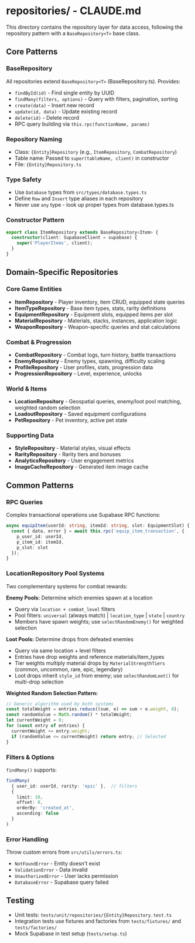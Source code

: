 # repositories/ - CLAUDE.md

This directory contains the repository layer for data access, following the repository pattern with a `BaseRepository<T>` base class.

## Core Patterns

### BaseRepository<T>
All repositories extend `BaseRepository<T>` (BaseRepository.ts). Provides:
- `findById(id)` - Find single entity by UUID
- `findMany(filters, options)` - Query with filters, pagination, sorting
- `create(data)` - Insert new record
- `update(id, data)` - Update existing record
- `delete(id)` - Delete record
- RPC query building via `this.rpc(functionName, params)`

### Repository Naming
- Class: `{Entity}Repository` (e.g., `ItemRepository`, `CombatRepository`)
- Table name: Passed to `super(tableName, client)` in constructor
- File: `{Entity}Repository.ts`

### Type Safety
- Use `Database` types from `src/types/database.types.ts`
- Define `Row` and `Insert` type aliases in each repository
- Never use `any` type - look up proper types from database.types.ts

### Constructor Pattern
```typescript
export class ItemRepository extends BaseRepository<Item> {
  constructor(client: SupabaseClient = supabase) {
    super('PlayerItems', client);
  }
}
```

## Domain-Specific Repositories

### Core Game Entities
- **ItemRepository** - Player inventory, item CRUD, equipped state queries
- **ItemTypeRepository** - Base item types, stats, rarity definitions
- **EquipmentRepository** - Equipment slots, equipped items per slot
- **MaterialRepository** - Materials, stacks, instances, application logic
- **WeaponRepository** - Weapon-specific queries and stat calculations

### Combat & Progression
- **CombatRepository** - Combat logs, turn history, battle transactions
- **EnemyRepository** - Enemy types, spawning, difficulty scaling
- **ProfileRepository** - User profiles, stats, progression data
- **ProgressionRepository** - Level, experience, unlocks

### World & Items
- **LocationRepository** - Geospatial queries, enemy/loot pool matching, weighted random selection
- **LoadoutRepository** - Saved equipment configurations
- **PetRepository** - Pet inventory, active pet state

### Supporting Data
- **StyleRepository** - Material styles, visual effects
- **RarityRepository** - Rarity tiers and bonuses
- **AnalyticsRepository** - User engagement metrics
- **ImageCacheRepository** - Generated item image cache

## Common Patterns

### RPC Queries
Complex transactional operations use Supabase RPC functions:
```typescript
async equipItem(userId: string, itemId: string, slot: EquipmentSlot) {
  const { data, error } = await this.rpc('equip_item_transaction', {
    p_user_id: userId,
    p_item_id: itemId,
    p_slot: slot
  });
}
```

### LocationRepository Pool Systems
Two complementary systems for combat rewards:

**Enemy Pools:** Determine which enemies spawn at a location
- Query via `location + combat_level` filters
- Pool filters: `universal` (always match) | `location_type` | `state` | `country`
- Members have spawn weights; use `selectRandomEnemy()` for weighted selection

**Loot Pools:** Determine drops from defeated enemies
- Query via same location + level filters
- Entries have drop weights and reference materials/item_types
- Tier weights multiply material drops by `MaterialStrengthTiers` (common, uncommon, rare, epic, legendary)
- Loot drops inherit `style_id` from enemy; use `selectRandomLoot()` for multi-drop selection

**Weighted Random Selection Pattern:**
```typescript
// Generic algorithm used by both systems
const totalWeight = entries.reduce((sum, e) => sum + e.weight, 0);
const randomValue = Math.random() * totalWeight;
let currentWeight = 0;
for (const entry of entries) {
  currentWeight += entry.weight;
  if (randomValue <= currentWeight) return entry; // Selected
}
```

### Filters & Options
`findMany()` supports:
```typescript
findMany(
  { user_id: userId, rarity: 'epic' },  // filters
  {
    limit: 10,
    offset: 0,
    orderBy: 'created_at',
    ascending: false
  }
)
```

### Error Handling
Throw custom errors from `src/utils/errors.ts`:
- `NotFoundError` - Entity doesn't exist
- `ValidationError` - Data invalid
- `UnauthorizedError` - User lacks permission
- `DatabaseError` - Supabase query failed

## Testing
- Unit tests: `tests/unit/repositories/{Entity}Repository.test.ts`
- Integration tests use fixtures and factories from `tests/fixtures/` and `tests/factories/`
- Mock Supabase in test setup (`tests/setup.ts`)
